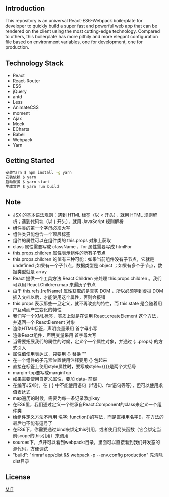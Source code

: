 ## Introduction

This repository is an universal React-ES6-Webpack boilerplate for developer to quickly build a super fast and powerful web app that can be rendered on the client using the most cutting-edge technology. Compared to others, this boilerplate has more pithily and more elegant configuration file based on environment variables, one for development, one for production.

## Technology Stack
- React
- React-Router
- ES6
- jQuery
- antd
- Less
- AnimateCSS
- moment
- Ajax
- Mock
- ECharts
- Babel
- Webpack
- Yarn

## Getting Started

```sh
安装Yarn $ npm install -g yarn
安装依赖 $ yarn
启动服务 $ yarn start
生成文件 $ yarn run build
```
## Note

- JSX 的基本语法规则：遇到 HTML 标签（以 < 开头），就用 HTML 规则解析；遇到代码块（以 { 开头），就用 JavaScript 规则解析
- 组件类的第一个字母必须大写
- 组件类只能包含一个顶层标签
- 组件的属性可以在组件类的 this.props 对象上获取
- class 属性需要写成 className ，for 属性需要写成 htmlFor
- this.props.children 属性表示组件的所有子节点
- this.props.children 的值有三种可能：如果当前组件没有子节点，它就是 undefined ;如果有一个子节点，数据类型是 object ；如果有多个子节点，数据类型就是 array
- React 提供一个工具方法 React.Children 来处理 this.props.children 。我们可以用 React.Children.map 来遍历子节点
- 由于 this.refs.[refName] 属性获取的是真实 DOM ，所以必须等到虚拟 DOM 插入文档以后，才能使用这个属性，否则会报错
- this.props 表示那些一旦定义，就不再改变的特性，而 this.state 是会随着用户互动而产生变化的特性
- 我们写一个XML标签，实质上就是在调用 React.createElement 这个方法，并返回一个 ReactElement 对象
- 渲染HTML标签，声明变量采用 首字母小写
- 渲染React组件，声明变量采用 首字母大写
- 当需要拓展我们的属性的时候，定义个一个属性对象，并通过 {…props} 的方式引入
- 属性值使用表达式，只要用 {} 替换 ""
- 在一个组件的子元素位置使用注释要用 {} 包起来 
- 直接在标签上使用style属性时，要写成style={{}}是两个大括号
- margin-top要写成marginTop
- 如果需要使用自定义属性，要加 data- 前缀
- 在编写JSX时，在 { } 中不能使用语句（if语句、for语句等等），但可以使用求值表达式
- map遍历的时候，需要为每一条记录添加key
- 在ES6里，我们通过定义一个继承自React.Component的class来定义一个组件类
- 给组件定义方法不再用 名字: function()的写法，而是直接用名字()，在方法的最后也不能有逗号了
- 在ES6下，你需要通过bind来绑定this引用，或者使用箭头函数（它会绑定当前scope的this引用）来调用
- sources下，点开可以看到webpack:目录，里面可以直接看到我们开发态的源代码，方便调试
- "build": "rimraf app/dist && webpack -p --env.config production" 先清除dist目录

## License

[MIT](https://github.com/chikara-chan/react-isomorphic-boilerplate/blob/master/LICENSE)
